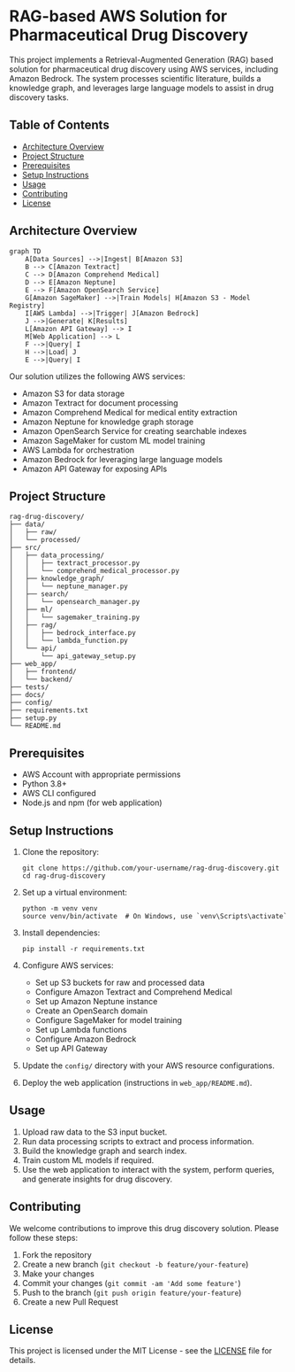 # RAG-based AWS Solution for Pharmaceutical Drug Discovery

This project implements a Retrieval-Augmented Generation (RAG) based solution for pharmaceutical drug discovery using AWS services, including Amazon Bedrock. The system processes scientific literature, builds a knowledge graph, and leverages large language models to assist in drug discovery tasks.

## Table of Contents

- [Architecture Overview](#architecture-overview)
- [Project Structure](#project-structure)
- [Prerequisites](#prerequisites)
- [Setup Instructions](#setup-instructions)
- [Usage](#usage)
- [Contributing](#contributing)
- [License](#license)

## Architecture Overview

```mermaid
graph TD
    A[Data Sources] -->|Ingest| B[Amazon S3]
    B --> C[Amazon Textract]
    C --> D[Amazon Comprehend Medical]
    D --> E[Amazon Neptune]
    E --> F[Amazon OpenSearch Service]
    G[Amazon SageMaker] -->|Train Models| H[Amazon S3 - Model Registry]
    I[AWS Lambda] -->|Trigger| J[Amazon Bedrock]
    J -->|Generate| K[Results]
    L[Amazon API Gateway] --> I
    M[Web Application] --> L
    F -->|Query| I
    H -->|Load| J
    E -->|Query| I
```

Our solution utilizes the following AWS services:

- Amazon S3 for data storage
- Amazon Textract for document processing
- Amazon Comprehend Medical for medical entity extraction
- Amazon Neptune for knowledge graph storage
- Amazon OpenSearch Service for creating searchable indexes
- Amazon SageMaker for custom ML model training
- AWS Lambda for orchestration
- Amazon Bedrock for leveraging large language models
- Amazon API Gateway for exposing APIs

## Project Structure

```
rag-drug-discovery/
├── data/
│   ├── raw/
│   └── processed/
├── src/
│   ├── data_processing/
│   │   ├── textract_processor.py
│   │   └── comprehend_medical_processor.py
│   ├── knowledge_graph/
│   │   └── neptune_manager.py
│   ├── search/
│   │   └── opensearch_manager.py
│   ├── ml/
│   │   └── sagemaker_training.py
│   ├── rag/
│   │   ├── bedrock_interface.py
│   │   └── lambda_function.py
│   └── api/
│       └── api_gateway_setup.py
├── web_app/
│   ├── frontend/
│   └── backend/
├── tests/
├── docs/
├── config/
├── requirements.txt
├── setup.py
└── README.md
```

## Prerequisites

- AWS Account with appropriate permissions
- Python 3.8+
- AWS CLI configured
- Node.js and npm (for web application)

## Setup Instructions

1. Clone the repository:
   ```
   git clone https://github.com/your-username/rag-drug-discovery.git
   cd rag-drug-discovery
   ```

2. Set up a virtual environment:
   ```
   python -m venv venv
   source venv/bin/activate  # On Windows, use `venv\Scripts\activate`
   ```

3. Install dependencies:
   ```
   pip install -r requirements.txt
   ```

4. Configure AWS services:
   - Set up S3 buckets for raw and processed data
   - Configure Amazon Textract and Comprehend Medical
   - Set up Amazon Neptune instance
   - Create an OpenSearch domain
   - Configure SageMaker for model training
   - Set up Lambda functions
   - Configure Amazon Bedrock
   - Set up API Gateway

5. Update the `config/` directory with your AWS resource configurations.

6. Deploy the web application (instructions in `web_app/README.md`).

## Usage

1. Upload raw data to the S3 input bucket.
2. Run data processing scripts to extract and process information.
3. Build the knowledge graph and search index.
4. Train custom ML models if required.
5. Use the web application to interact with the system, perform queries, and generate insights for drug discovery.

## Contributing

We welcome contributions to improve this drug discovery solution. Please follow these steps:

1. Fork the repository
2. Create a new branch (`git checkout -b feature/your-feature`)
3. Make your changes
4. Commit your changes (`git commit -am 'Add some feature'`)
5. Push to the branch (`git push origin feature/your-feature`)
6. Create a new Pull Request

## License

This project is licensed under the MIT License - see the [LICENSE](LICENSE) file for details.
